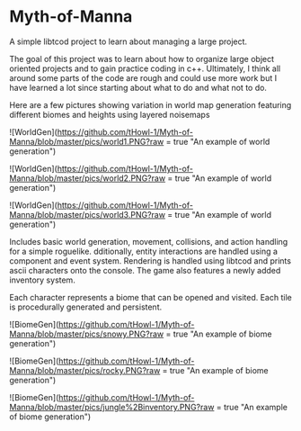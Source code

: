 # Myth-of-Manna
A simple libtcod project to learn about managing a large project.

The goal of this project was to learn about how to organize large object oriented projects and to gain practice coding in c++. Ultimately, I think all around some parts of the code are rough and could use more work but I have learned a lot since starting about what to do and what not to do.

Here are a few pictures showing variation in world map generation featuring different biomes and heights using layered noisemaps

![WorldGen](https://github.com/tHowl-1/Myth-of-Manna/blob/master/pics/world1.PNG?raw = true "An example of world generation")

![WorldGen](https://github.com/tHowl-1/Myth-of-Manna/blob/master/pics/world2.PNG?raw = true "An example of world generation")

![WorldGen](https://github.com/tHowl-1/Myth-of-Manna/blob/master/pics/world3.PNG?raw = true "An example of world generation")

Includes basic world generation, movement, collisions, and action handling for a simple roguelike. dditionally, entity interactions are handled using a component and event system. Rendering is handled using libtcod and prints ascii characters onto the console. The game also features a newly added inventory system.

Each character represents a biome that can be opened and visited. Each tile is procedurally generated and persistent.

![BiomeGen](https://github.com/tHowl-1/Myth-of-Manna/blob/master/pics/snowy.PNG?raw = true "An example of biome generation")

![BiomeGen](https://github.com/tHowl-1/Myth-of-Manna/blob/master/pics/rocky.PNG?raw = true "An example of biome generation")

![BiomeGen](https://github.com/tHowl-1/Myth-of-Manna/blob/master/pics/jungle%2Binventory.PNG?raw = true "An example of biome generation")

